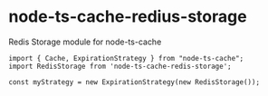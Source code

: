 # node-ts-cache-redius-storage

Redis Storage module for node-ts-cache

```
import { Cache, ExpirationStrategy } from "node-ts-cache";
import RedisStorage from 'node-ts-cache-redis-storage';

const myStrategy = new ExpirationStrategy(new RedisStorage());
```
